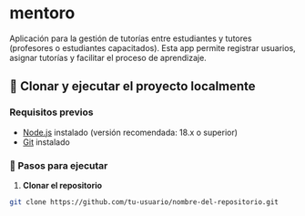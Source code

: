 # mentoro
Aplicación para la gestión de tutorías entre estudiantes y tutores (profesores o estudiantes capacitados). Esta app permite registrar usuarios, asignar tutorías y facilitar el proceso de aprendizaje.
## 🚀 Clonar y ejecutar el proyecto localmente

### Requisitos previos

- [Node.js](https://nodejs.org/) instalado (versión recomendada: 18.x o superior)
- [Git](https://git-scm.com/) instalado

### 🔧 Pasos para ejecutar

1. **Clonar el repositorio**

```bash
git clone https://github.com/tu-usuario/nombre-del-repositorio.git
